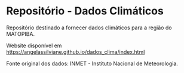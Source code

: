 # Repositório - Dados Climáticos

Repositório destinado a fornecer dados climáticos para a região do MATOPIBA.

Website disponível em <https://angelassilviane.github.io/dados_clima/index.html>

Fonte original dos dados: INMET - Instituto Nacional de Meteorologia.
